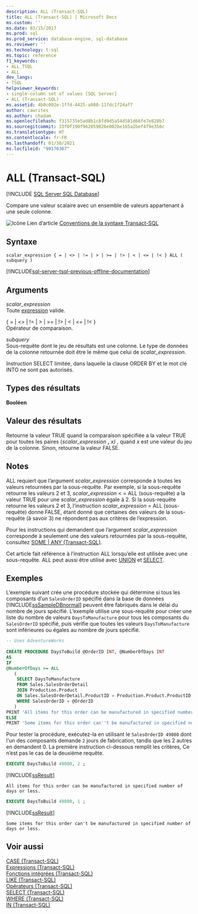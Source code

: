 ```yaml
---
description: ALL (Transact-SQL)
title: ALL (Transact-SQL) | Microsoft Docs
ms.custom: ''
ms.date: 03/15/2017
ms.prod: sql
ms.prod_service: database-engine, sql-database
ms.reviewer: ''
ms.technology: t-sql
ms.topic: reference
f1_keywords:
- ALL_TSQL
- ALL
dev_langs:
- TSQL
helpviewer_keywords:
- single-column set of values [SQL Server]
- ALL (Transact-SQL)
ms.assetid: 4b0c002e-1ffd-4425-a980-11fdc1f24af7
author: cawrites
ms.author: chadam
ms.openlocfilehash: f315735e5ad8b1c8fd9d5a54d581d66fe7e820b7
ms.sourcegitcommit: 33f0f190f962059826e002be165a2bef4f9e350c
ms.translationtype: HT
ms.contentlocale: fr-FR
ms.lasthandoff: 01/30/2021
ms.locfileid: "99176367"
---
```

# <a name="all-transact-sql"></a>ALL (Transact-SQL)
[!INCLUDE [SQL Server SQL Database](../../includes/applies-to-version/sql-asdb.md)]

  Compare une valeur scalaire avec un ensemble de valeurs appartenant à une seule colonne.  
  
 ![Icône Lien d’article](../../database-engine/configure-windows/media/topic-link.gif "Icône Lien d’article") [Conventions de la syntaxe Transact-SQL](../../t-sql/language-elements/transact-sql-syntax-conventions-transact-sql.md)  
  
## <a name="syntax"></a>Syntaxe  
  
```syntaxsql
scalar_expression { = | <> | != | > | >= | !> | < | <= | !< } ALL ( subquery )  
```  
  
[!INCLUDE[sql-server-tsql-previous-offline-documentation](../../includes/sql-server-tsql-previous-offline-documentation.md)]

## <a name="arguments"></a>Arguments
 *scalar_expression*  
 Toute [expression](../../t-sql/language-elements/expressions-transact-sql.md) valide.  
  
 { = \| <> \| != \| > \| >= \| !> \| < \| <= \| !< }  
 Opérateur de comparaison.  
  
 *subquery*  
 Sous-requête dont le jeu de résultats est une colonne. Le type de données de la colonne retournée doit être le même que celui de *scalar_expression*.  
  
 Instruction SELECT limitée, dans laquelle la clause ORDER BY et le mot clé INTO ne sont pas autorisés.  
  
## <a name="result-types"></a>Types des résultats  
 **Booléen**  
  
## <a name="result-value"></a>Valeur des résultats  
 Retourne la valeur TRUE quand la comparaison spécifiée a la valeur TRUE pour toutes les paires (_scalar_expression_ **,** _x)_ , quand *x* est une valeur du jeu de la colonne. Sinon, retourne la valeur FALSE.  
  
## <a name="remarks"></a>Notes  
 ALL requiert que l’argument *scalar_expression* corresponde à toutes les valeurs retournées par la sous-requête. Par exemple, si la sous-requête retourne les valeurs 2 et 3, *scalar_expression* < = ALL (sous-requête) a la valeur TRUE pour une *scalar_expression* égale à 2. Si la sous-requête retourne les valeurs 2 et 3, l’instruction *scalar_expression* = ALL (sous-requête) donne FALSE, étant donné que certaines des valeurs de la sous-requête (à savoir 3) ne répondent pas aux critères de l’expression.  
  
 Pour les instructions qui demandent que l’argument *scalar_expression* corresponde à seulement une des valeurs retournées par la sous-requête, consultez [SOME &#124; ANY &#40;Transact-SQL&#41;](../../t-sql/language-elements/some-any-transact-sql.md).  
  
 Cet article fait référence à l’instruction ALL lorsqu’elle est utilisée avec une sous-requête. ALL peut aussi être utilisé avec [UNION](../../t-sql/language-elements/set-operators-union-transact-sql.md) et [SELECT](../../t-sql/queries/select-transact-sql.md).  
  
## <a name="examples"></a>Exemples  
 L’exemple suivant crée une procédure stockée qui détermine si tous les composants d’un `SalesOrderID` spécifié dans la base de données [!INCLUDE[ssSampleDBnormal](../../includes/sssampledbnormal-md.md)] peuvent être fabriqués dans le délai du nombre de jours spécifié. L’exemple utilise une sous-requête pour créer une liste du nombre de valeurs `DaysToManufacture` pour tous les composants du `SalesOrderID` spécifié, puis vérifie que toutes les valeurs `DaysToManufacture` sont inférieures ou égales au nombre de jours spécifié.  
  
```sql  
-- Uses AdventureWorks  
  
CREATE PROCEDURE DaysToBuild @OrderID INT, @NumberOfDays INT  
AS  
IF   
@NumberOfDays >= ALL  
   (  
    SELECT DaysToManufacture  
    FROM Sales.SalesOrderDetail  
    JOIN Production.Product   
    ON Sales.SalesOrderDetail.ProductID = Production.Product.ProductID   
    WHERE SalesOrderID = @OrderID  
   )  
PRINT 'All items for this order can be manufactured in specified number of days or less.'  
ELSE   
PRINT 'Some items for this order can''t be manufactured in specified number of days or less.' ;  
```  
  
 Pour tester la procédure, exécutez-la en utilisant le `SalesOrderID 49080` dont l'un des composants demande `2` jours de fabrication, tandis que les 2 autres en demandent 0. La première instruction ci-dessous remplit les critères, Ce n’est pas le cas de la deuxième requête.  
  
```sql  
EXECUTE DaysToBuild 49080, 2 ;  
```  
  
 [!INCLUDE[ssResult](../../includes/ssresult-md.md)]  
  
 `All items for this order can be manufactured in specified number of days or less.`  
  
```sql  
EXECUTE DaysToBuild 49080, 1 ;  
```  
  
 [!INCLUDE[ssResult](../../includes/ssresult-md.md)]  
  
 `Some items for this order can't be manufactured in specified number of days or less.`  
  
## <a name="see-also"></a>Voir aussi  
 [CASE &#40;Transact-SQL&#41;](../../t-sql/language-elements/case-transact-sql.md)   
 [Expressions &#40;Transact-SQL&#41;](../../t-sql/language-elements/expressions-transact-sql.md)   
 [Fonctions intégrées &#40;Transact-SQL&#41;](~/t-sql/functions/functions.md)   
 [LIKE &#40;Transact-SQL&#41;](../../t-sql/language-elements/like-transact-sql.md)   
 [Opérateurs &#40;Transact-SQL&#41;](../../t-sql/language-elements/operators-transact-sql.md)   
 [SELECT &#40;Transact-SQL&#41;](../../t-sql/queries/select-transact-sql.md)   
 [WHERE &#40;Transact-SQL&#41;](../../t-sql/queries/where-transact-sql.md)   
 [IN &#40;Transact-SQL&#41;](../../t-sql/language-elements/in-transact-sql.md)  
  
